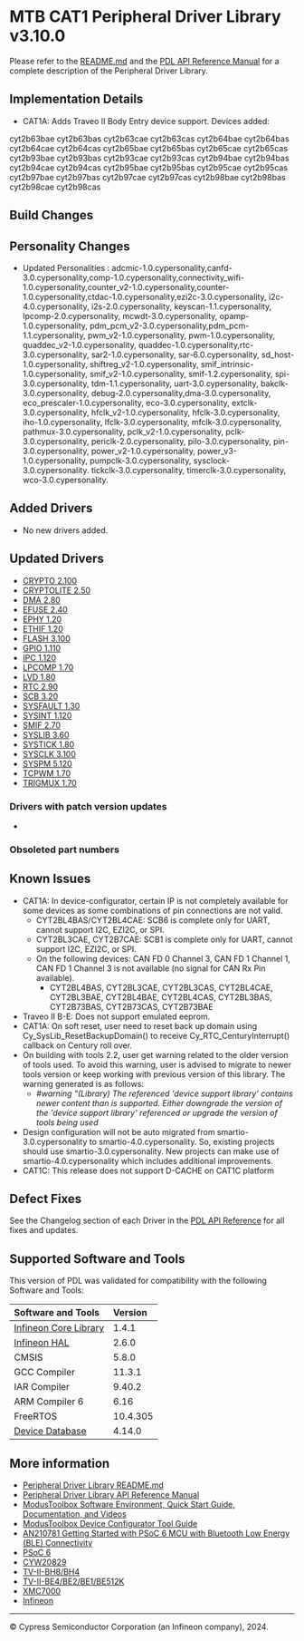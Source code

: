 # MTB CAT1 Peripheral Driver Library v3.10.0

Please refer to the [README.md](./README.md) and the
[PDL API Reference Manual](https://infineon.github.io/mtb-pdl-cat1/pdl_api_reference_manual/html/index.html)
for a complete description of the Peripheral Driver Library.


## Implementation Details
* CAT1A: Adds Traveo II Body Entry device support.  Devices added:

cyt2b63bae cyt2b63bas cyt2b63cae cyt2b63cas cyt2b64bae cyt2b64bas cyt2b64cae cyt2b64cas
cyt2b65bae cyt2b65bas cyt2b65cae cyt2b65cas cyt2b93bae cyt2b93bas cyt2b93cae cyt2b93cas
cyt2b94bae cyt2b94bas cyt2b94cae cyt2b94cas cyt2b95bae cyt2b95bas cyt2b95cae cyt2b95cas
cyt2b97bae cyt2b97bas cyt2b97cae cyt2b97cas cyt2b98bae cyt2b98bas cyt2b98cae cyt2b98cas

## Build Changes

## Personality Changes
*  Updated Personalities : adcmic-1.0.cypersonality,canfd-3.0.cypersonality,comp-1.0.cypersonality,connectivity_wifi-1.0.cypersonality,counter_v2-1.0.cypersonality,counter-1.0.cypersonality,ctdac-1.0.cypersonality,ezi2c-3.0.cypersonality,
   i2c-4.0.cypersonality, i2s-2.0.cypersonality, keyscan-1.1.cypersonality, lpcomp-2.0.cypersonality, mcwdt-3.0.cypersonality, opamp-1.0.cypersonality, pdm_pcm_v2-3.0.cypersonality,pdm_pcm-1.1.cypersonality,
   pwm_v2-1.0.cypersonality, pwm-1.0.cypersonality, quaddec_v2-1.0.cypersonality, quaddec-1.0.cypersonality,rtc-3.0.cypersonality, sar2-1.0.cypersonality, sar-6.0.cypersonality, sd_host-1.0.cypersonality, shiftreg_v2-1.0.cypersonality,
   smif_intrinsic-1.0.cypersonality, smif_v2-1.0.cypersonality, smif-1.2.cypersonality, spi-3.0.cypersonality, tdm-1.1.cypersonality, uart-3.0.cypersonality, bakclk-3.0.cypersonality, debug-2.0.cypersonality,dma-3.0.cypersonality, 
   eco_prescaler-1.0.cypersonality, eco-3.0.cypersonality, extclk-3.0.cypersonality, hfclk_v2-1.0.cypersonality, hfclk-3.0.cypersonality, iho-1.0.cypersonality, lfclk-3.0.cypersonality, mfclk-3.0.cypersonality, pathmux-3.0.cypersonality,
   pclk_v2-1.0.cypersonality, pclk-3.0.cypersonality, periclk-2.0.cypersonality, pilo-3.0.cypersonality, pin-3.0.cypersonality, power_v2-1.0.cypersonality, power_v3-1.0.cypersonality, pumpclk-3.0.cypersonality, sysclock-3.0.cypersonality.
   tickclk-3.0.cypersonality, timerclk-3.0.cypersonality, wco-3.0.cypersonality.
    

## Added Drivers
* No new drivers added.

## Updated Drivers
* [CRYPTO 2.100](https://infineon.github.io/mtb-pdl-cat1/pdl_api_reference_manual/html/group__group__crypto.html)
* [CRYPTOLITE 2.50](https://infineon.github.io/mtb-pdl-cat1/pdl_api_reference_manual/html/group__group__cryptolite.html)
* [DMA 2.80](https://infineon.github.io/mtb-pdl-cat1/pdl_api_reference_manual/html/group__group__dma.html)
* [EFUSE 2.40](https://infineon.github.io/mtb-pdl-cat1/pdl_api_reference_manual/html/group__group__efuse.html)
* [EPHY 1.20](https://infineon.github.io/mtb-pdl-cat1/pdl_api_reference_manual/html/group__group__ephy.html)
* [ETHIF 1.20]()
* [FLASH 3.100](https://infineon.github.io/mtb-pdl-cat1/pdl_api_reference_manual/html/group__group__flash.html)
* [GPIO 1.110](https://infineon.github.io/mtb-pdl-cat1/pdl_api_reference_manual/html/group__group__gpio.html)
* [IPC 1.120](https://infineon.github.io/mtb-pdl-cat1/pdl_api_reference_manual/html/group__group__ipc.html)
* [LPCOMP 1.70](https://infineon.github.io/mtb-pdl-cat1/pdl_api_reference_manual/html/group__group__lpcomp.html)
* [LVD 1.80](https://infineon.github.io/mtb-pdl-cat1/pdl_api_reference_manual/html/group__group__lvd.html)
* [RTC 2.90](https://infineon.github.io/mtb-pdl-cat1/pdl_api_reference_manual/html/group__group__rtc.html)
* [SCB 3.20](https://infineon.github.io/mtb-pdl-cat1/pdl_api_reference_manual/html/group__group__scb.html)
* [SYSFAULT 1.30](https://infineon.github.io/mtb-pdl-cat1/pdl_api_reference_manual/html/group__group__sysfault.html)
* [SYSINT 1.120](https://infineon.github.io/mtb-pdl-cat1/pdl_api_reference_manual/html/group__group__sysint.html)
* [SMIF 2.70](https://infineon.github.io/mtb-pdl-cat1/pdl_api_reference_manual/html/group__group__smif.html)
* [SYSLIB 3.60](https://infineon.github.io/mtb-pdl-cat1/pdl_api_reference_manual/html/group__group__syslib.html)
* [SYSTICK 1.80](https://infineon.github.io/mtb-pdl-cat1/pdl_api_reference_manual/html/group__group__arm__system__timer.html)
* [SYSCLK 3.100](https://infineon.github.io/mtb-pdl-cat1/pdl_api_reference_manual/html/group__group__sysclk.html)
* [SYSPM 5.120](https://infineon.github.io/mtb-pdl-cat1/pdl_api_reference_manual/html/group__group__syspm.html)
* [TCPWM 1.70](https://infineon.github.io/mtb-pdl-cat1/pdl_api_reference_manual/html/group__group__tcpwm.html)
* [TRIGMUX 1.70](https://infineon.github.io/mtb-pdl-cat1/pdl_api_reference_manual/html/group__group__trigmux.html)


### Drivers with patch version updates
* 


### Obsoleted part numbers


## Known Issues
* CAT1A: In device-configurator, certain IP is not completely available for some devices as some combinations of pin connections are not valid.
  * CYT2BL4BAS/CYT2BL4CAE: SCB6 is complete only for UART, cannot support I2C, EZI2C, or SPI.
  * CYT2BL3CAE, CYT2B7CAE: SCB1 is complete only for UART, cannot support I2C, EZI2C, or SPI.
  * On the following devices: CAN FD 0 Channel 3, CAN FD 1 Channel 1, CAN FD 1 Channel 3 is not available (no signal for CAN Rx Pin available).
    * CYT2BL4BAS, CYT2BL3CAE, CYT2BL3CAS, CYT2BL4CAE, CYT2BL3BAE, CYT2BL4BAE, CYT2BL4CAS, CYT2BL3BAS, CYT2B73BAS, CYT2B73CAS, CYT2B73BAE
* Traveo II B-E: Does not support emulated eeprom.
* CAT1A: On soft reset, user need to reset back up domain using Cy_SysLib_ResetBackupDomain() to receive Cy_RTC_CenturyInterrupt() callback on Century roll over.
* On building with tools 2.2, user get warning related to the older version of tools used. To avoid this warning, user is advised to migrate to newer tools version or keep working with previous version of this library.  The warning generated is as follows:
  * _#warning "(Library) The referenced 'device support library' contains newer content than is supported. Either downgrade the version of the 'device support library' referenced or upgrade the version of tools being used_
* Design configuration will not be auto migrated from smartio-3.0.cypersonality to smartio-4.0.cypersonality. So, existing projects should use smartio-3.0.cypersonality. New projects can make use of smartio-4.0.cypersonality which includes additional improvements.
* CAT1C: This release does not support D-CACHE on CAT1C platform


## Defect Fixes

See the Changelog section of each Driver in the [PDL API Reference](https://infineon.github.io/mtb-pdl-cat1/pdl_api_reference_manual/html/modules.html) for all fixes and updates.

## Supported Software and Tools

This version of PDL was validated for compatibility with the following Software and Tools:

| Software and Tools                                                            | Version      |
| :---                                                                          | :----        |
| [Infineon Core Library](https://github.com/Infineon/core-lib)                 | 1.4.1        |
| [Infineon HAL](https://github.com/Infineon/mtb-hal-cat1)                      | 2.6.0        |
| CMSIS                                                                         | 5.8.0        |
| GCC Compiler                                                                  | 11.3.1       |
| IAR Compiler                                                                  | 9.40.2       |
| ARM Compiler 6                                                                | 6.16         |
| FreeRTOS                                                                      | 10.4.305     |
| [Device Database](https://github.com/Infineon/device-db)                      | 4.14.0       |

## More information

* [Peripheral Driver Library README.md](./README.md)
* [Peripheral Driver Library API Reference Manual](https://infineon.github.io/mtb-pdl-cat1/pdl_api_reference_manual/html/index.html)
* [ModusToolbox Software Environment, Quick Start Guide, Documentation, and Videos](https://www.infineon.com/cms/en/design-support/tools/sdk/modustoolbox-software/)
* [ModusToolbox Device Configurator Tool Guide](https://www.infineon.com/dgdl/Infineon-ModusToolbox_Device_Configurator_Guide_4-UserManual-v01_00-EN.pdf?fileId=8ac78c8c7d718a49017d99ab297631cb)
* [AN210781 Getting Started with PSoC 6 MCU with Bluetooth Low Energy (BLE) Connectivity](https://www.infineon.com/dgdl/Infineon-AN210781_Getting_Started_with_PSoC_6_MCU_with_Bluetooth_Low_Energy_(BLE)_Connectivity_on_PSoC_Creator-ApplicationNotes-v05_00-EN.pdf?fileId=8ac78c8c7cdc391c017d0d311f536528)
* [PSoC 6](https://www.infineon.com/cms/en/product/microcontroller/32-bit-psoc-arm-cortex-microcontroller/psoc-6-32-bit-arm-cortex-m4-mcu/)
* [CYW20829](https://www.infineon.com/cms/en/product/promopages/airoc20829)
* [TV-II-BH8/BH4](https://www.infineon.com/cms/en/product/microcontroller/32-bit-traveo-t2g-arm-cortex-microcontroller/)
* [TV-II-BE4/BE2/BE1/BE512K](https://www.infineon.com/cms/en/product/microcontroller/32-bit-traveo-t2g-arm-cortex-microcontroller/)
* [XMC7000](https://www.infineon.com/cms/en/product/microcontroller/32-bit-industrial-microcontroller-based-on-arm-cortex-m/32-bit-xmc7000-industrial-microcontroller-arm-cortex-m7/)
* [Infineon](http://www.infineon.com)


---
© Cypress Semiconductor Corporation (an Infineon company), 2024.
